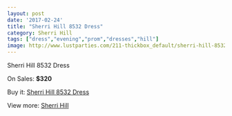 ```yaml
---
layout: post
date: '2017-02-24'
title: "Sherri Hill 8532 Dress"
category: Sherri Hill
tags: ["dress","evening","prom","dresses","hill"]
image: http://www.lustparties.com/211-thickbox_default/sherri-hill-8532-dress.jpg
---
```

Sherri Hill 8532 Dress

On Sales: **$320**
<a href="https://www.lustparties.com/en/sherri-hill/71-sherri-hill-8532-dress.html"><amp-img layout="responsive" width="600" height="600" src="//www.lustparties.com/211-thickbox_default/sherri-hill-8532-dress.jpg" alt="Sherri Hill 8532 Dress 0" /></a>
<a href="https://www.lustparties.com/en/sherri-hill/71-sherri-hill-8532-dress.html"><amp-img layout="responsive" width="600" height="600" src="//www.lustparties.com/214-thickbox_default/sherri-hill-8532-dress.jpg" alt="Sherri Hill 8532 Dress 1" /></a>
<a href="https://www.lustparties.com/en/sherri-hill/71-sherri-hill-8532-dress.html"><amp-img layout="responsive" width="600" height="600" src="//www.lustparties.com/213-thickbox_default/sherri-hill-8532-dress.jpg" alt="Sherri Hill 8532 Dress 2" /></a>
<a href="https://www.lustparties.com/en/sherri-hill/71-sherri-hill-8532-dress.html"><amp-img layout="responsive" width="600" height="600" src="//www.lustparties.com/212-thickbox_default/sherri-hill-8532-dress.jpg" alt="Sherri Hill 8532 Dress 3" /></a>

Buy it: [Sherri Hill 8532 Dress](https://www.lustparties.com/en/sherri-hill/71-sherri-hill-8532-dress.html "Sherri Hill 8532 Dress")

View more: [Sherri Hill](https://www.lustparties.com/en/2-sherri-hill "Sherri Hill")